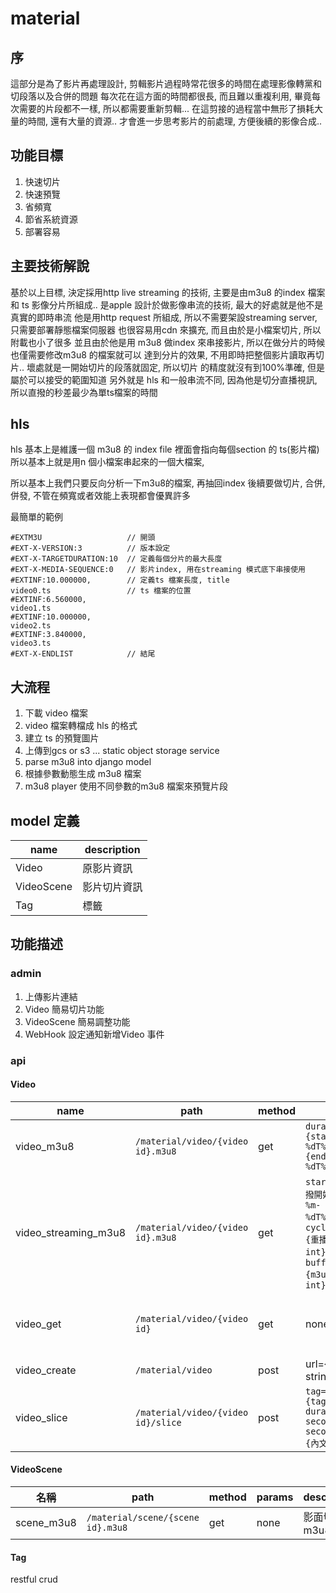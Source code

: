 material 
===

序
---
這部分是為了影片再處理設計, 
剪輯影片過程時常花很多的時間在處理影像轉黨和切段落以及合併的問題
每次花在這方面的時間都很長, 而且難以重複利用, 畢竟每次需要的片段都不一樣, 所以都需要重新剪輯... 
在這剪接的過程當中無形了損耗大量的時間, 還有大量的資源..  才會進一步思考影片的前處理, 方便後續的影像合成..

功能目標
---
1. 快速切片
2. 快速預覽
3. 省頻寬
4. 節省系統資源 
5. 部署容易

主要技術解說
---
基於以上目標, 決定採用http live streaming 的技術, 
主要是由m3u8 的index 檔案和 ts 影像分片所組成.. 
是apple 設計於做影像串流的技術, 最大的好處就是他不是真實的即時串流
他是用http request 所組成, 所以不需要架設streaming server, 只需要部署靜態檔案伺服器
也很容易用cdn 來擴充, 而且由於是小檔案切片, 所以附載也小了很多
並且由於他是用 m3u8 做index 來串接影片, 所以在做分片的時候也僅需要修改m3u8 的檔案就可以
達到分片的效果, 不用即時把整個影片讀取再切片.. 壞處就是一開始切片的段落就固定, 所以切片
的精度就沒有到100%準確, 但是屬於可以接受的範圍知道
另外就是 hls 和一般串流不同, 因為他是切分直播視訊, 所以直撥的秒差最少為單ts檔案的時間

hls
---

hls 基本上是維護一個 m3u8 的 index file
裡面會指向每個section 的 ts(影片檔) 
所以基本上就是用n 個小檔案串起來的一個大檔案, 

所以基本上我們只要反向分析一下m3u8的檔案, 再抽回index
後續要做切片, 合併, 併發, 不管在頻寬或者效能上表現都會優異許多

最簡單的範例
```
#EXTM3U                   // 開頭
#EXT-X-VERSION:3          // 版本設定
#EXT-X-TARGETDURATION:10  // 定義每個分片的最大長度
#EXT-X-MEDIA-SEQUENCE:0   // 影片index, 用在streaming 模式底下串接使用
#EXTINF:10.000000,        // 定義ts 檔案長度, title
video0.ts                 // ts 檔案的位置
#EXTINF:6.560000,
video1.ts
#EXTINF:10.000000,
video2.ts
#EXTINF:3.840000,
video3.ts
#EXT-X-ENDLIST            // 結尾
```

大流程
---
1. 下載 video 檔案
2. video 檔案轉檔成 hls 的格式
3. 建立 ts 的預覽圖片
4. 上傳到gcs or s3 ... static object storage service
5. parse m3u8 into django model
6. 根據參數動態生成 m3u8 檔案
7. m3u8 player 使用不同參數的m3u8 檔案來預覽片段


model 定義
---
name| description
---|---
Video| 原影片資訊
VideoScene| 影片切片資訊
Tag| 標籤

功能描述
---
### admin
1. 上傳影片連結
2. Video 簡易切片功能
3. VideoScene 簡易調整功能
4. WebHook 設定通知新增Video 事件

### api
#### Video

name| path|method| params| description
---|---|---|---|---
video_m3u8| `/material/video/{video id}.m3u8`| get| `duration={start:%Y-%m-%dT%H:%M:%S}~{end:%Y-%m-%dT%H:%M:%S}`| 動態生成  video m3u8 檔案
video_streaming_m3u8| `/material/video/{video id}.m3u8`| get | `start_time={直撥開始時間:%Y-%m-%dT%H:%M:%S}`, `cycle_seconds={重播週期秒數: int}`, `buffer_seconds={m3u8 緩衝秒數: int}`| 動態模擬video streaming
video_get| `/material/video/{video id}`|get|none| 取得影片m3u8 的資訊, 方便再處理
video_create| `/material/video`| post| url={video_url: string}| 新增影片
video_slice| `/material/video/{video id}/slice`| post| `tag={tag_id:int}, duration={start second~end second}, text={內文string}`| 切片段

#### VideoScene
名稱| path|method| params| description
---|---|---|---|---
scene_m3u8| `/material/scene/{scene id}.m3u8`|get|none| 影面切片m3u8

#### Tag
restful crud
